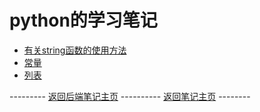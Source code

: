 # python的学习笔记

* [有关string函数的使用方法](String_Function.md)
* [常量](Constant.md)
* [列表](List.md)

--------- [返回后端笔记主页](../README.md) ---------- [返回笔记主页](../../README.md) --------